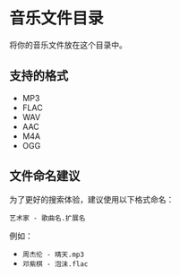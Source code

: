 # 音乐文件目录

将你的音乐文件放在这个目录中。

## 支持的格式
- MP3
- FLAC  
- WAV
- AAC
- M4A
- OGG

## 文件命名建议
为了更好的搜索体验，建议使用以下格式命名：
```
艺术家 - 歌曲名.扩展名
```

例如：
- `周杰伦 - 晴天.mp3`
- `邓紫棋 - 泡沫.flac`